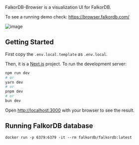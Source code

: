FalkorDB-Browser is a visualization UI for FalkorDB.

To see a running demo check: https://browser.falkordb.com/

![image](https://github.com/FalkorDB/falkordb-browser/assets/753206/51a81ef9-6bb2-40ce-ad9b-6381978c7562)



## Getting Started

First copy the `.env.local.template` as `.env.local`.

Then, it is a [Next.js](https://nextjs.org/) project. To run the development server:

```bash
npm run dev
# or
yarn dev
# or
pnpm dev
# or
bun dev
```

Open [http://localhost:3000](http://localhost:3000) with your browser to see the result.


## Running FalkorDB database

```
docker run -p 6379:6379 -it --rm falkordb/falkordb:latest
```

